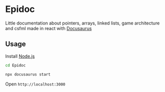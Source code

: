# Epidoc
Little documentation about pointers, arrays, linked lists, game architecture and csfml made in react with [Docusaurus](https://docusaurus.io/)

## Usage

Install [Node.js](https://nodejs.org/en/download/)
```cmd
cd Epidoc
```
```cmd
npx docusaurus start
```
Open ```http://localhost:3000```
